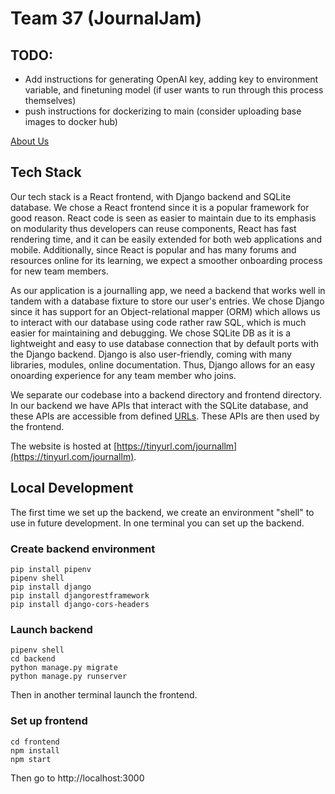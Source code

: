 # Team 37 (JournalJam)

## TODO:
 - Add instructions for generating OpenAI key, adding key to environment variable, and finetuning model (if user wants to run through this process themselves)
 - push instructions for dockerizing to main (consider uploading base images to docker hub)

[About Us](https://github.com/StanfordCS194/Win24-Team37/wiki)

## Tech Stack

Our tech stack is a React frontend, with Django backend and SQLite database. We chose a React frontend since it is a popular framework for good reason. React code is seen as easier to maintain due to its emphasis on modularity thus developers can reuse components, React has fast rendering time, and it can be easily extended for both web applications and mobile. Additionally, since React is popular and has many forums and resources online for its learning, we expect a smoother onboarding process for new team members.

As our application is a journalling app, we need a backend that works well in tandem with a database fixture to store our user's entries. We chose Django since it has support for an Object-relational mapper (ORM) which allows us to interact with our database using code rather raw SQL, which is much easier for maintaining and debugging. We chose SQLite DB as it is a lightweight and easy to use database connection that by default ports with the Django backend. Django is also user-friendly, coming with many libraries, modules, online documentation. Thus, Django allows for an easy onoarding experience for any team member who joins. 

We separate our codebase into a backend directory and frontend directory. In our backend we have APIs that interact with the SQLite database, and these APIs are accessible from defined [URLs](https://github.com/StanfordCS194/Win24-Team37/blob/main/backend/journal_app/urls.py). These APIs are then used by the frontend. 

The website is hosted at [https://tinyurl.com/journallm](https://tinyurl.com/journallm).

## Local Development

The first time we set up the backend, we create an environment "shell" to use in future development. 
In one terminal you can set up the backend.
### Create backend environment


```
pip install pipenv
pipenv shell
pip install django
pip install djangorestframework
pip install django-cors-headers
```

### Launch backend 


```
pipenv shell
cd backend
python manage.py migrate
python manage.py runserver
```
Then in another terminal launch the frontend.

### Set up frontend

```
cd frontend
npm install
npm start
```

Then go to http://localhost:3000
